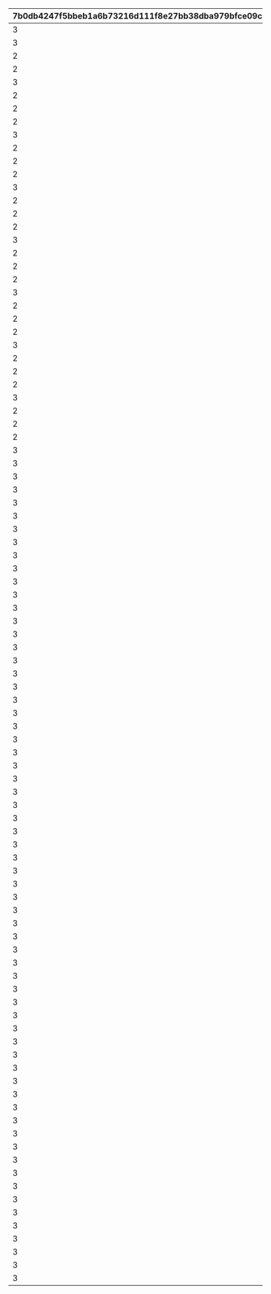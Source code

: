 |7b0db4247f5bbeb1a6b73216d111f8e27bb38dba979bfce09c48ab4220143036|34d20c32e6b631c8068fae3f94c962ac19787208293b8830b37b1989f969714c|7e4c75220084f6113bb34ba9c469c959a734729726d0fb6ad4bd5d2b87e512e4|4a8660b364b36a2ee005ac1fbbb6fa7bbb604ccf30754e9e6631e1a01ade2693|93a1eeb44984f27b4322858ad0ab2db8cb0393b28a916a9bb032ab73acfe2057|baa763a3736f991c9b8710adfcf93ffc7d586f3b0f56f6a82d49c1466a8d3f84|6f819548be3a6b2960f4682a51f009bdba8c077840ec5095230b50540aa4a873|072a8212494cb8a4a9daa3587478502bf831b528d0ca0491ae8cf9264c5ae3d4|c414a991901c5f5f45eb76d5ca3166cd60d5641edd0aab8ba3cab15e2d2c12fa|a30028101faa6c8d26a761faa1505ee44c6d4a56be7afd611ae2ceea7c39e437|
| --- | --- | --- | --- | --- | --- | --- | --- | --- | --- |
|3|101|25101|0|5000000|0|2|0|111|0|
|3|201|25101|0|5000000|0|2|0|211|0|
|2|301|25101|0|5500000|0|2|0|311|0|
|2|401|25101|0|5500000|0|2|0|411|0|
|3|501|25101|0|6000000|0|2|0|511|0|
|2|601|25101|0|6000000|0|2|0|611|0|
|2|701|25101|0|6500000|0|2|0|711|0|
|2|801|25101|0|6500000|0|2|0|811|0|
|3|901|25101|0|7000000|0|2|0|911|0|
|2|1001|25101|0|7000000|0|2|0|1011|0|
|2|1101|25101|0|7500000|1112|2|0|1111|0|
|2|1201|25101|0|7500000|1212|2|0|1211|0|
|3|1301|25101|0|8000000|0|2|0|1311|0|
|2|1401|25101|0|8000000|0|2|0|1411|0|
|2|1501|25101|0|8500000|0|2|0|1511|0|
|2|1601|25101|0|8500000|0|2|0|1611|0|
|3|1701|25101|0|9000000|0|2|0|1711|0|
|2|1801|25101|0|9000000|1812|2|0|1811|0|
|2|1901|25101|0|9500000|0|2|0|1911|0|
|2|2001|25101|0|9500000|0|2|0|2011|0|
|3|2101|25101|0|10000000|0|2|0|2111|0|
|2|2201|25101|0|10000000|0|2|0|2211|0|
|2|2301|25101|0|10500000|0|2|0|2311|0|
|2|2401|25101|0|10500000|0|2|0|2411|0|
|3|2501|25101|0|11000000|0|2|0|2511|0|
|2|2601|25101|0|11000000|2612|2|0|2611|0|
|2|2701|25101|0|11500000|2712|2|0|2711|0|
|2|2801|25101|0|11500000|2812|2|0|2811|0|
|3|2901|25101|0|12000000|0|2|0|2911|0|
|2|3001|25101|0|12000000|3012|2|0|3011|0|
|2|3101|25101|0|12500000|0|2|0|3111|0|
|2|3201|25101|0|12500000|0|2|0|3211|0|
|3|3301|25101|0|13000000|0|2|0|3311|0|
|3|3401|25101|0|13000000|0|2|0|3411|0|
|3|3501|25101|0|13500000|0|2|0|3511|0|
|3|3601|25101|0|13500000|0|2|0|3611|0|
|3|3701|25101|0|13500000|0|2|0|3711|0|
|3|3801|25101|0|14000000|3812|2|0|3811|0|
|3|3901|25101|0|14000000|0|2|0|3911|0|
|3|4001|25101|0|14000000|0|2|0|4011|0|
|3|4101|25101|0|14500000|0|2|0|4111|0|
|3|4201|25101|0|14500000|4212|2|0|4211|0|
|3|4301|25101|0|14500000|0|2|0|4311|0|
|3|4401|25101|0|15000000|0|2|0|4411|0|
|3|4501|25101|0|15000000|0|2|0|4511|0|
|3|4601|25101|0|15000000|0|2|0|4611|0|
|3|4701|25101|0|15500000|0|2|0|4711|0|
|3|4801|25101|0|15500000|0|2|0|4811|0|
|3|4901|25101|0|15500000|0|2|0|4911|0|
|3|5001|25101|0|16000000|0|2|0|5011|0|
|3|5101|25101|0|16000000|0|2|0|5111|0|
|3|5201|25101|0|16000000|0|2|0|5211|0|
|3|5301|25101|0|16500000|0|2|0|5311|0|
|3|5401|25101|0|16500000|5412|2|0|5411|0|
|3|5501|25101|0|16500000|0|2|0|5511|0|
|3|5601|25101|0|17000000|0|2|0|5611|0|
|3|5701|25101|0|17000000|0|2|0|5711|0|
|3|5801|25101|0|17000000|0|2|0|5811|0|
|3|5901|25101|0|17500000|0|2|0|5911|0|
|3|6001|25101|0|17500000|0|2|0|6011|0|
|3|6101|25101|0|17500000|0|2|0|6111|0|
|3|6201|25101|0|18000000|6212|2|0|6211|0|
|3|6301|25101|0|18000000|0|2|0|6311|0|
|3|6401|25101|0|18000000|0|2|0|6411|0|
|3|6501|25101|0|18500000|0|2|0|6511|0|
|3|6601|25101|0|18500000|0|2|0|6611|0|
|3|6701|25101|0|18500000|6712|2|0|6711|0|
|3|6801|25101|0|18500000|0|2|0|6811|0|
|3|6901|25101|0|19000000|0|2|0|6911|0|
|3|7001|25101|0|19000000|0|2|0|7011|0|
|3|7101|25101|0|19000000|0|2|0|7111|0|
|3|7201|25101|0|19000000|0|2|0|7211|0|
|3|7301|25101|0|19500000|0|2|0|7311|0|
|3|7401|25101|0|19500000|0|2|0|7411|0|
|3|7501|25101|0|19500000|0|2|0|7511|0|
|3|7601|25101|0|19500000|7612|2|0|7611|0|
|3|7701|25101|0|20000000|0|2|0|7711|0|
|3|7801|25101|0|20000000|0|2|0|7811|0|
|3|7901|25101|0|20000000|0|2|0|7911|0|
|3|8001|25101|0|20000000|0|2|0|8011|0|
|3|8101|25101|0|20000000|8112|2|0|8111|0|
|3|8201|25101|0|20000000|0|2|0|8211|0|
|3|8301|25101|0|20000000|8312|2|0|8311|0|
|3|8401|25101|0|20000000|0|2|0|8411|0|
|3|8501|25101|0|20000000|0|2|0|8511|0|
|3|8601|25101|0|20000000|0|2|0|8611|0|
|3|8701|25101|0|20000000|0|2|0|8711|0|
|3|8801|25101|0|20000000|0|2|0|8811|0|
|3|8901|25101|0|20000000|0|2|0|8911|0|
|3|9001|25101|0|20000000|0|2|0|9011|0|
|3|9101|25101|0|20000000|0|2|0|9111|0|
|3|9201|25101|0|20000000|9212|2|0|9211|0|
|3|9301|25101|0|20000000|0|2|0|9311|0|
|3|9401|25101|0|20000000|0|2|0|9411|0|
|3|9501|25101|0|20000000|0|2|0|9511|0|
|3|9601|25101|0|20000000|0|2|0|9611|0|
